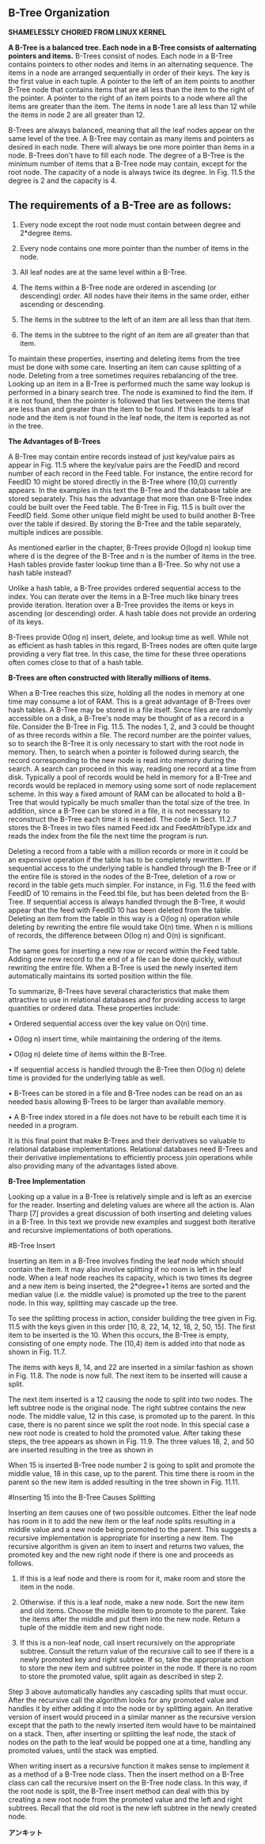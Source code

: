 
**B-Tree Organization**
----------------------

**SHAMELESSLY CHORIED FROM LINUX KERNEL**

**A B-Tree is a balanced tree. Each node in a B-Tree consists of aalternating pointers and items.**
B-Trees consist of nodes. Each node in a B-Tree contains pointers to other nodes and items in an alternating sequence.
The items in a node are arranged sequentially in order of their keys. The key is the first value in each tuple.
A pointer to the left of an item points to another B-Tree node that contains items that are all less than the item to the right of the pointer.
A pointer to the right of an item points to a node where all the items are greater than the item.
The items in node 1 are all less than 12 while the items in node 2 are all greater than 12.

B-Trees are always balanced, meaning that all the leaf nodes appear on the same level of the tree.
A B-Tree may contain as many items and pointers as desired in each node. There will always be one more pointer than items in a node.
B-Trees don't have to fill each node. The degree of a B-Tree is the minimum number of items that a B-Tree node may contain, except for the root node.
The capacity of a node is always twice its degree. In Fig. 11.5 the degree is 2 and the capacity is 4.

**The requirements of a B-Tree are as follows:**
------------------------------------------------

1. Every node except the root node must contain between degree and 2\*degree items.

2. Every node contains one more pointer than the number of items in the node.

3. All leaf nodes are at the same level within a B-Tree.

4. The items within a B-Tree node are ordered in ascending (or descending) order.
   All nodes have their items in the same order, either ascending or descending.

5. The items in the subtree to the left of an item are all less than that item.

6. The items in the subtree to the right of an item are all greater than that item.

To maintain these properties, inserting and deleting items from the tree must be done with some care.
Inserting an item can cause splitting of a node. Deleting from a tree sometimes requires rebalancing of the tree.
Looking up an item in a B-Tree is performed much the same way lookup is performed in a binary search tree. The node is examined to find the item.
If it is not found, then the pointer is followed that lies between the items that are less than and greater than the item to be found.
If this leads to a leaf node and the item is not found in the leaf node, the item is reported as not in the tree.

**The Advantages of B-Trees**

A B-Tree may contain entire records instead of just key/value pairs as appear in Fig.
11.5 where the key/value pairs are the FeedID and record number of each record in the Feed table.
For instance, the entire record for FeedID 10 might be stored directly in the B-Tree where (10,0) currently appears.
In the examples in this text the B-Tree and the database table are stored separately.
This has the advantage that more than one B-Tree index could be built over the Feed table.
The B-Tree in Fig. 11.5 is built over the FeedID field.
Some other unique field might be used to build another B-Tree over the table if desired.
By storing the B-Tree and the table separately, multiple indices are possible.

As mentioned earlier in the chapter, B-Trees provide O(logd n) lookup time where d is the degree of the B-Tree and n is the number of items in the tree.
Hash tables provide faster lookup time than a B-Tree. So why not use a hash table instead?

Unlike a hash table, a B-Tree provides ordered sequential access to the index.
You can iterate over the items in a B-Tree much like binary trees provide iteration.
Iteration over a B-Tree provides the items or keys in ascending (or descending) order.
A hash table does not provide an ordering of its keys.

B-Trees provide O(log n) insert, delete, and lookup time as well.
While not as efficient as hash tables in this regard, B-Trees nodes are often quite large providing a very flat tree.
In this case, the time for these three operations often comes close to that of a hash table.

**B-Trees are often constructed with literally millions of items.**

When a B-Tree reaches this size, holding all the nodes in memory at one time may consume a lot of RAM.
This is a great advantage of B-Trees over hash tables. A B-Tree may be stored in a file itself.
Since files are randomly accessible on a disk, a B-Tree's node may be thought of as a record in a file.
Consider the B-Tree in Fig. 11.5. The nodes 1, 2, and 3 could be thought of as three records within a file.
The record number are the pointer values, so to search the B-Tree it is only necessary to start with the root node in memory.
Then, to search when a pointer is followed during search, the record corresponding to the new node is read into memory during the search.
A search can proceed in this way, reading one record at a time from disk.
Typically a pool of records would be held in memory for a B-Tree and records would be replaced in memory using some sort of node replacement scheme.
In this way a fixed amount of RAM can be allocated to hold a B-Tree that would typically be much smaller than the total size of the tree.
In addition, since a B-Tree can be stored in a file, it is not necessary to reconstruct the B-Tree each time it is needed.
The code in Sect. 11.2.7 stores the B-Trees in two files named Feed.idx and FeedAttribType.idx and reads the index
from the file the next time the program is run.

Deleting a record from a table with a million records or more in it could be an expensive operation if the table has to be completely rewritten.
If sequential access to the underlying table is handled through the B-Tree or if the entire file is stored in the nodes of the B-Tree, deletion
of a row or record in the table gets much simpler.
For instance, in Fig. 11.6 the feed with FeedID of 10 remains in the Feed.tbl file, but has been deleted from the B-Tree.
If sequential access is always handled through the B-Tree, it would appear that the feed with FeedID 10 has been deleted from the table.
Deleting an item from the table in this way is a O(log n) operation while deleting by rewriting the entire file would take O(n) time.
When n is millions of records, the difference between O(log n) and O(n) is significant.

The same goes for inserting a new row or record within the Feed table.
Adding one new record to the end of a file can be done quickly, without rewriting the entire file.
When a B-Tree is used the newly inserted item automatically maintains its sorted position within the file.

To summarize, B-Trees have several characteristics that make them attractive to use in relational databases and
for providing access to large quantities or ordered data. These properties include:

• Ordered sequential access over the key value on O(n) time.

• O(log n) insert time, while maintaining the ordering of the items.

• O(log n) delete time of items within the B-Tree.

• If sequential access is handled through the B-Tree then O(log n) delete time is provided for the underlying table as well.

• B-Trees can be stored in a file and B-Tree nodes can be read on an as needed basis allowing B-Trees to be larger than available memory.

• A B-Tree index stored in a file does not have to be rebuilt each time it is needed in a program.

It is this final point that make B-Trees and their derivatives so valuable to relational database implementations.
Relational databases need B-Trees and their derivative implementations to efficiently process join operations while
also providing many of the advantages listed above.

**B-Tree Implementation**

Looking up a value in a B-Tree is relatively simple and is left as an exercise for the reader.
Inserting and deleting values are where all the action is. Alan Tharp [7] provides a great discussion of both inserting and deleting values in a B-Tree.
In this text we provide new examples and suggest both iterative and recursive implementations of both operations.

#B-Tree Insert

Inserting an item in a B-Tree involves finding the leaf node which should contain the item.
It may also involve splitting if no room is left in the leaf node.
When a leaf node reaches its capacity, which is two times its degree and a new item is being inserted,
the 2\*degree+1 items are sorted and the median value (i.e. the middle value) is promoted up the tree to the parent node.
In this way, splitting may cascade up the tree.

To see the splitting process in action, consider building the tree given in Fig. 11.5 with the keys given in this order
[10, 8, 22, 14, 12, 18, 2, 50, 15].
The first item to be inserted is the 10. When this occurs, the B-Tree is empty, consisting of one empty node.
The (10,4) item is added into that node as shown in Fig. 11.7.

The items with keys 8, 14, and 22 are inserted in a similar fashion as shown in Fig. 11.8.
The node is now full. The next item to be inserted will cause a split.

The next item inserted is a 12 causing the node to split into two nodes. The left subtree node is the original node.
The right subtree contains the new node. The middle value, 12 in this case, is promoted up to the parent.
In this case, there is no parent since we split the root node. In this special case a new root node is created to hold the promoted value.
After taking these steps, the tree appears as shown in Fig. 11.9. The three values 18, 2, and 50 are inserted resulting in the tree as shown in


When 15 is inserted B-Tree node number 2 is going to split and promote the middle value, 18 in this case, up to the parent.
This time there is room in the parent so the new item is added resulting in the tree shown in Fig. 11.11.

#Inserting 15 into the B-Tree Causes Splitting

Inserting an item causes one of two possible outcomes.
Either the leaf node has room in it to add the new item or the leaf node splits resulting in a middle value and a new node being promoted to the parent.
This suggests a recursive implementation is appropriate for inserting a new item.
The recursive algorithm is given an item to insert and returns two values, the promoted key and
the new right node if there is one and proceeds as follows.

1. If this is a leaf node and there is room for it, make room and store the item in the node.

2. Otherwise. if this is a leaf node, make a new node. Sort the new item and old items. Choose the middle item to promote to the parent.
  Take the items after the middle and put them into the new node. Return a tuple of the middle item and new right node.

3. If this is a non-leaf node, call insert recursively on the appropriate subtree.
   Consult the return value of the recursive call to see if there is a newly promoted key and right subtree.
   If so, take the appropriate action to store the new item and subtree pointer in the node.
   If there is no room to store the promoted value, split again as described in step 2.

Step 3 above automatically handles any cascading splits that must occur.
After the recursive call the algorithm looks for any promoted value and handles it by either adding it into the node or by splitting again.
An iterative version of insert would proceed in a similar manner as the recursive version except that the path to the newly inserted
item would have to be maintained on a stack.
Then, after inserting or splitting the leaf node, the stack of nodes on the path to the leaf would be popped one at a time, handling any promoted values, until the stack was emptied.

When writing insert as a recursive function it makes sense to implement it as a method of a B-Tree node class.
Then the insert method on a B-Tree class can call the recursive insert on the B-Tree node class.
In this way, if the root node is split, the B-Tree insert method can deal with this by creating a
new root node from the promoted value and the left and right subtrees.
Recall that the old root is the new left subtree in the newly created node.

**アンキット**
